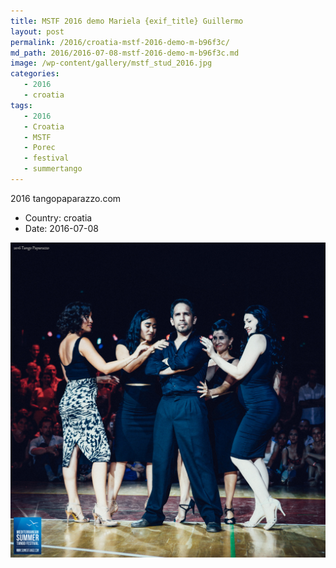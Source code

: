 ```yaml
---
title: MSTF 2016 demo Mariela {exif_title} Guillermo
layout: post
permalink: /2016/croatia-mstf-2016-demo-m-b96f3c/
md_path: 2016/2016-07-08-mstf-2016-demo-m-b96f3c.md
image: /wp-content/gallery/mstf_stud_2016.jpg
categories:
   - 2016
   - croatia
tags:
   - 2016
   - Croatia
   - MSTF
   - Porec
   - festival
   - summertango
---
```

2016 tangopaparazzo.com

* Country: croatia
* Date: 2016-07-08

![MSTF 2016 demo Mariela {exif_title} Guillermo](/wp-content/gallery/mstf_stud_2016.jpg)

